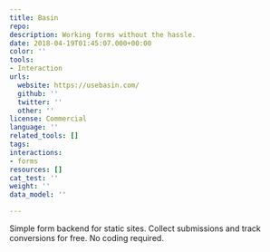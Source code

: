 ```yaml
---
title: Basin
repo: 
description: Working forms without the hassle.
date: 2018-04-19T01:45:07.000+00:00
color: ''
tools:
- Interaction
urls:
  website: https://usebasin.com/
  github: ''
  twitter: ''
  other: ''
license: Commercial
language: ''
related_tools: []
tags:
interactions:
- forms
resources: []
cat_test: ''
weight: ''
data_model: ''

---
```

Simple form backend for static sites. Collect submissions and track conversions for free. No coding required.